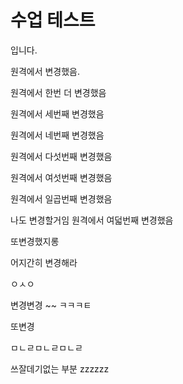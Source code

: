 # 수업 테스트

입니다.

원격에서 변경했음.

원격에서 한번 더 변경했음

원격에서 세번째 변경했음

원격에서 네번째 변경했음

원격에서 다섯번째 변경했음

원격에서 여섯번째 변경했음

원격에서 일곱번째 변경했음

나도 변경할거임
원격에서 여덟번째 변경했음

또변경했지롱

어지간히 변경해라

ㅇㅅㅇ

변경변경 ~~
ㅋㅋㅋㅌ

또변경

ㅁㄴㄹㅁㄴㄹㅁㄴㄹ

쓰잘데기없는 부분
zzzzzz
